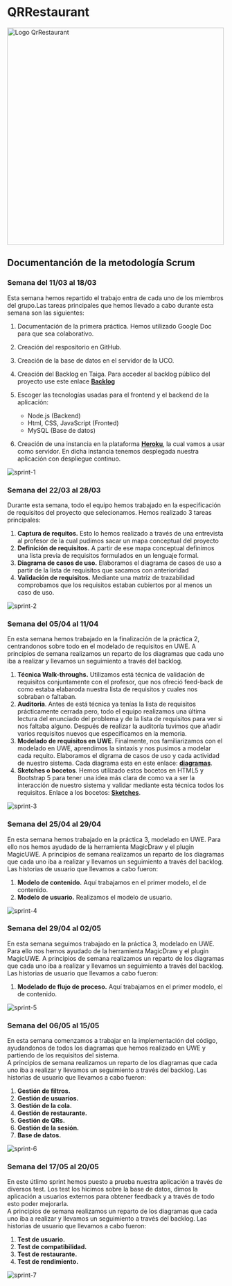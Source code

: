 # QRRestaurant

<img src="DOC/logo-qr-restaurant.png" alt="Logo QrRestaurant" width="500"/>

## Documentanción de la metodología Scrum 
### Semana del 11/03 al 18/03
Esta semana hemos repartido el trabajo entra de cada uno de los miembros del grupo.Las tareas principales que hemos llevado a cabo durante esta semana son las siguientes:
1. Documentación de la primera práctica. Hemos utilizado Google Doc para que sea colaborativo. 
2. Creación del respositorio en GitHub. 
3. Creación de la base de datos en el servidor de la UCO. 
4. Creación del Backlog en Taiga. Para acceder al backlog público del proyecto use este enlace **[Backlog](https://tree.taiga.io/project/cristiancosano-qr-restaurant)**
5. Escoger las tecnologías usadas para el frontend y el backend de la aplicación:
    + Node.js (Backend)
    + Html, CSS, JavaScript (Fronted)
    + MySQL (Base de datos)

6. Creación de una instancia en la plataforma **[Heroku](https://www.heroku.com/)**, la cual vamos a usar como servidor. En dicha instancia tenemos desplegada nuestra aplicación con despliegue continuo.

![sprint-1](/SCRUM/BurndownChart/sprint-1.png "Sprint 1")


### Semana del 22/03 al 28/03
Durante esta semana, todo el equipo hemos trabajado en la especificación de requisitos del proyecto que selecionamos.  Hemos realizado 3 tareas principales: 
1. **Captura de requitos.** Esto lo hemos realizado a través de una entrevista al profesor de la cual pudimos sacar un mapa conceptual del proyecto
2. **Definición de requisitos.** A partir de ese mapa conceptual definimos una lista previa de requisitos formulados en un lenguaje formal. 
3. **Diagrama de casos de uso.** Elaboramos el diagrama de casos de uso a partir de la lista de requisitos que sacamos con anterioridad
4. **Validación de requisitos.** Mediante una matriz de trazabilidad comprobamos que los requisitos estaban cubiertos por al menos un caso de uso. 

![sprint-2](/SCRUM/BurndownChart/sprint-2.png "Sprint 2")

### Semana del 05/04 al 11/04
En esta semana hemos trabajado en la finalización de la práctica 2, centrandonos sobre todo en el modelado de requisitos en UWE. 
A principios de semana realizamos un reparto de los diagramas que cada uno iba a realizar y llevamos un seguimiento a través del backlog. 
1. **Técnica Walk-throughs.** Utilizamos está técnica de validación de requisitos conjuntamente con el profesor, que nos ofreció feed-back de como estaba elabaroda nuestra lista de requisitos y cuales nos sobraban o faltaban. 
2. **Auditoria**. Antes de está técnica ya tenías la lista de requisitos prácticamente cerrada pero, todo el equipo realizamos una última lectura del enunciado del problema y de la lista de requisitos para ver si nos faltaba alguno. Después de realizar la auditoría tuvimos que añadir varios requisitos nuevos que especificamos en la memoria. 
3. **Modelado de requisitos en UWE**. Finalmente, nos familiarizamos con el modelado en UWE, aprendimos la sintaxis y nos pusimos a modelar cada requito. Elaboramos el digrama de casos de uso y cada actividad de nuestro sistema. Cada diagrama esta en este enlace: **[diagramas](https://github.com/cristiancosano/QRRestaurant/tree/main/img/diagramas%20de%20actividad)**.
4. **Sketches o bocetos**. Hemos utilizado estos bocetos en HTML5 y Bootstrap 5 para tener una idea más clara de como va a ser la interacción de nuestro sistema y validar mediante esta técnica todos los requisitos. Enlace a los bocetos: **[Sketches](https://cristiancosano.github.io/QRRestaurant/)**.

![sprint-3](/SCRUM/BurndownChart/sprint-3.png "Sprint 3")

### Semana del 25/04 al 29/04
En esta semana hemos trabajado en la práctica 3, modelado en UWE. Para ello nos hemos ayudado de la herramienta MagicDraw y el plugin MagicUWE. 
A principios de semana realizamos un reparto de los diagramas que cada uno iba a realizar y llevamos un seguimiento a través del backlog.
Las historias de usuario que llevamos a cabo fueron: 
1. **Modelo de contenido.** Aquí trabajamos en el primer modelo, el de contenido.
2. **Modelo de usuario.** Realizamos el modelo de usuario.


![sprint-4](/SCRUM/BurndownChart/sprint-4.png "Sprint 4")

### Semana del 29/04 al 02/05
En esta semana seguimos trabajado en la práctica 3, modelado en UWE. Para ello nos hemos ayudado de la herramienta MagicDraw y el plugin MagicUWE. 
A principios de semana realizamos un reparto de los diagramas que cada uno iba a realizar y llevamos un seguimiento a través del backlog.
Las historias de usuario que llevamos a cabo fueron: 
1. **Modelado de flujo de proceso.** Aquí trabajamos en el primer modelo, el de contenido.


![sprint-5](/SCRUM/BurndownChart/sprint-5.png "Sprint 5")

### Semana del 06/05 al 15/05
En esta semana comenzamos a trabajar en la implementación del código, ayudandonos de todos los diagramas que hemos realizado en UWE y partiendo de los requisitos del sistema.  
A principios de semana realizamos un reparto de los diagramas que cada uno iba a realizar y llevamos un seguimiento a través del backlog.
Las historias de usuario que llevamos a cabo fueron: 
1. **Gestión de filtros.**
2. **Gestión de usuarios.** 
3. **Gestión de la cola.**
4. **Gestión de restaurante.** 
5. **Gestión de QRs.**
6. **Gestión de la sesión.**
7. **Base de datos.**



![sprint-6](/SCRUM/BurndownChart/sprint-6.png "Sprint 6")

### Semana del 17/05 al 20/05
En este útlimo sprint hemos puesto a prueba nuestra aplicación a través de diversos test. Los test los hicimos sobre la base de datos, dimos la aplicación a usuarios externos para obtener feedback y a través de todo esto poder mejorarla.   
A principios de semana realizamos un reparto de los diagramas que cada uno iba a realizar y llevamos un seguimiento a través del backlog.
Las historias de usuario que llevamos a cabo fueron: 
1. **Test de usuario.**
2. **Test de compatibilidad.** 
3. **Test de restaurante.**
4. **Test de rendimiento.** 



![sprint-7](/SCRUM/BurndownChart/sprint-7.png "Sprint 7")




